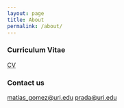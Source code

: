 ```yaml
---
layout: page
title: About
permalink: /about/
---
```



### Curriculum Vitae


[CV](https://raw.githubusercontent.com/matiasgoco/matiasgoco.github.io/master/images/G-C_M_CV_Jan_2023.pdf)

### Contact us

[matias_gomez@uri.edu](mailto:matias_gomez@uri.edu)
[prada@uri.edu](mailto:prada@uri.edu)
